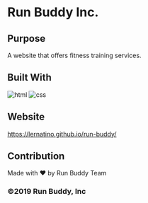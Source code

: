 # Run Buddy Inc.

## Purpose

A website that offers fitness training services.

## Built With
![html](https://img.shields.io/badge/-HTML5-orange?logo=html5&logoColor=white&logoWidth=30)
![css](https://img.shields.io/badge/-CSS3-teal?logo=css3&logoColor=whire&logoWidth=30)

## Website
https://lernatino.github.io/run-buddy/

## Contribution
Made with ❤ by Run Buddy Team

### ©️2019 Run Buddy, Inc 